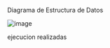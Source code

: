 Diagrama de Estructura de Datos

![image](https://github.com/user-attachments/assets/99b9d5b5-db9b-4c5e-b221-804d2b1c1315)

 ejecucion realizadas

